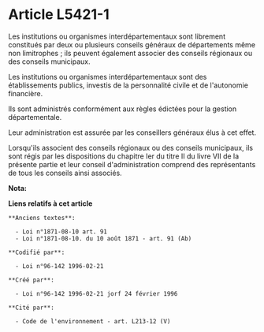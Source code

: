 # Article L5421-1

Les institutions ou organismes interdépartementaux sont librement constitués par deux ou plusieurs conseils généraux de
départements même non limitrophes ; ils peuvent également associer des conseils régionaux ou des conseils municipaux.

Les institutions ou organismes interdépartementaux sont des établissements publics, investis de la personnalité civile et de
l'autonomie financière.

Ils sont administrés conformément aux règles édictées pour la gestion départementale.

Leur administration est assurée par les conseillers généraux élus à cet effet.

Lorsqu'ils associent des conseils régionaux ou des conseils municipaux, ils sont régis par les dispositions du chapitre Ier
du titre II du livre VII de la présente partie et leur conseil d'administration comprend des représentants de tous les
conseils ainsi associés.

**Nota:**



**Liens relatifs à cet article**

	**Anciens textes**:

	  - Loi n°1871-08-10 art. 91
	  - Loi n°1871-08-10. du 10 août 1871 - art. 91 (Ab)

	**Codifié par**:

	  - Loi n°96-142 1996-02-21

	**Créé par**:

	  - Loi n°96-142 1996-02-21 jorf 24 février 1996

	**Cité par**:

	  - Code de l'environnement - art. L213-12 (V)

